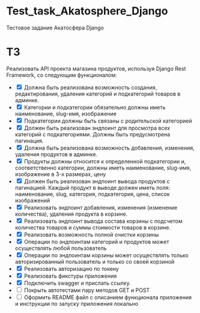 # Test_task_Akatosphere_Django
Тестовое задание Акатосфера Django

# ТЗ
Реализовать API проекта магазина продуктов, используя Django Rest Framework, со следующим функционалом:
* <input type="checkbox" checked> Должна быть реализована возможность создания, редактирования, удаления категорий и подкатегорий товаров в админке.
* <input type="checkbox" checked> Категории и подкатегории обязательно должны иметь наименование, slug-имя, изображение
* <input type="checkbox" checked> Подкатегории должны быть связаны с родительской категорией
* <input type="checkbox" checked> Должен быть реализован эндпоинт для просмотра всех категорий с подкатегориями. Должны быть предусмотрена пагинация.
* <input type="checkbox" checked > Должна быть реализована возможность добавления, изменения, удаления продуктов в админке.
* <input type="checkbox" checked > Продукты должны относится к определенной подкатегории и, соответственно категории, должны иметь наименование, slug-имя, изображение в 3-х размерах, цену
* <input type="checkbox" checked > Должен быть реализован эндпоинт вывода продуктов с пагинацией. Каждый продукт в выводе должен иметь поля: наименование, slug, категория, подкатегория, цена, список изображений
* <input type="checkbox" checked > Реализовать эндпоинт добавления, изменения (изменение количества), удаления продукта в корзине.
* <input type="checkbox" checked > Реализовать эндпоинт вывода  состава корзины с подсчетом количества товаров и суммы стоимости товаров в корзине.
* <input type="checkbox" checked > Реализовать возможность полной очистки корзины
* <input type="checkbox" checked > Операции по эндпоинтам категорий и продуктов может осуществлять любой пользователь
* <input type="checkbox" checked > Операции по эндпоинтам корзины может осуществлять только авторизированный пользователь и только со своей корзиной
* <input type="checkbox" checked > Реализовать авторизацию по токену
* <input type="checkbox" checked > Реализовать фикстуры приложения
* <input type="checkbox" checked > Подключить swagger и прислать ссылку.
* <input type="checkbox" > Покрыть автотестами пару методов  GET и POST
* <input type="checkbox" > Оформить README файл с описанием функционала приложения и инструкции по запуску приложения локально
